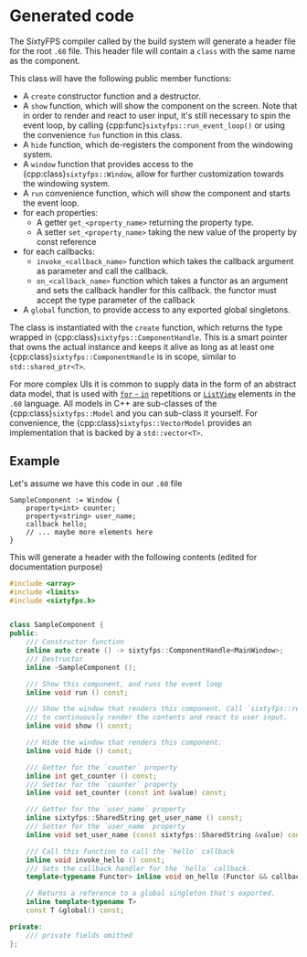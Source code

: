 # Generated code

The SixtyFPS compiler called by the build system will generate a header file for the root `.60`
file. This header file will contain a `class` with the same name as the component.

This class will have the following public member functions:

* A `create` constructor function and a destructor.
* A `show` function, which will show the component on the screen. Note that in order to render
  and react to user input, it's still necessary to spin the event loop, by calling {cpp:func}`sixtyfps::run_event_loop()`
  or using the convenience `fun` function in this class.
* A `hide` function, which de-registers the component from the windowing system.
* A `window` function that provides access to the {cpp:class}`sixtyfps::Window`, allow for further customization
  towards the windowing system.
* A `run` convenience function, which will show the component and starts the event loop.
* for each properties:
  * A getter `get_<property_name>` returning the property type.
  * A setter `set_<property_name>` taking the new value of the property by const reference
* for each callbacks:
  * `invoke_<callback_name>` function which takes the callback argument as parameter and call the callback.
  * `on_<callback_name>` function which takes a functor as an argument and sets the callback handler
     for this callback. the functor must accept the type parameter of the callback
* A `global` function, to provide access to any exported global singletons.

The class is instantiated with the `create` function, which returns the type wrapped in {cpp:class}`sixtyfps::ComponentHandle`.
This is a smart pointer that owns the actual instance and keeps it alive as long as at least one {cpp:class}`sixtyfps::ComponentHandle`
is in scope, similar to `std::shared_ptr<T>`.

For more complex UIs it is common to supply data in the form of an abstract data model, that is used with
[`for` - `in`](markdown/langref.md#repetition) repetitions or [`ListView`](markdown/widgets.md#listview) elements in the `.60` language.
All models in C++ are sub-classes of the {cpp:class}`sixtyfps::Model` and you can sub-class it yourself. For convenience,
the {cpp:class}`sixtyfps::VectorModel` provides an implementation that is backed by a `std::vector<T>`.

## Example

Let's assume we have this code in our `.60` file

```60
SampleComponent := Window {
    property<int> counter;
    property<string> user_name;
    callback hello;
    // ... maybe more elements here
}
```

This will generate a header with the following contents (edited for documentation purpose)

```cpp
#include <array>
#include <limits>
#include <sixtyfps.h>


class SampleComponent {
public:
    /// Constructor function
    inline auto create () -> sixtyfps::ComponentHandle<MainWindow>;
    /// Destructor
    inline ~SampleComponent ();

    /// Show this component, and runs the event loop
    inline void run () const;

    /// Show the window that renders this component. Call `sixtyfps::run_event_loop()`
    /// to continuously render the contents and react to user input.
    inline void show () const;

    /// Hide the window that renders this component.
    inline void hide () const;

    /// Getter for the `counter` property
    inline int get_counter () const;
    /// Setter for the `counter` property
    inline void set_counter (const int &value) const;

    /// Getter for the `user_name` property
    inline sixtyfps::SharedString get_user_name () const;
    /// Setter for the `user_name` property
    inline void set_user_name (const sixtyfps::SharedString &value) const;

    /// Call this function to call the `hello` callback
    inline void invoke_hello () const;
    /// Sets the callback handler for the `hello` callback.
    template<typename Functor> inline void on_hello (Functor && callback_handler) const;

    // Returns a reference to a global singleton that's exported.
    inline template<typename T>
    const T &global() const;

private:
    /// private fields omitted
};




```
